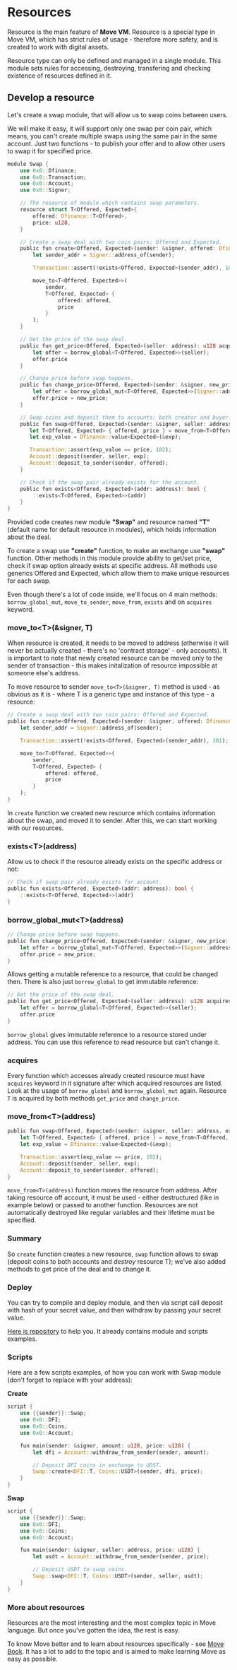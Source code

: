 # Resources

Resource is the main feature of **Move VM**. Resource is a special type in Move VM, which has strict rules of usage - therefore more safety, and is created to work with digital assets.

Resource type can only be defined and managed in a single module. This module sets rules for accessing, destroying, transfering and checking existence of resources defined in it.

## Develop a resource

Let's create a swap module, that will allow us to swap coins between users.

We will make it easy, it will support only one swap per coin pair, which means, you can't create multiple swaps using the same pair in the same account. Just two functions - to publish your offer and to allow other users to swap it for specified price.

```rust
module Swap {
    use 0x0::Dfinance;
    use 0x0::Transaction;
    use 0x0::Account;
    use 0x0::Signer;

    // The resource of module which contains swap parameters.
    resource struct T<Offered, Expected>{
        offered: Dfinance::T<Offered>,
        price: u128,
    }

    // Create a swap deal with two coin pairs: Offered and Expected.
    public fun create<Offered, Expected>(sender: &signer, offered: Dfinance::T<Offered>, price: u128) {
        let sender_addr = Signer::address_of(sender);

        Transaction::assert(!exists<Offered, Expected>(sender_addr), 101);

        move_to<T<Offered, Expected>>(
            sender,
            T<Offered, Expected> {
                offered: offered,
                price
            }
        );
    }

    // Get the price of the swap deal.
    public fun get_price<Offered, Expected>(seller: address): u128 acquires T {
        let offer = borrow_global<T<Offered, Expected>>(seller);
        offer.price
    }

    // Change price before swap happens.
    public fun change_price<Offered, Expected>(sender: &signer, new_price: u128) acquires T {
        let offer = borrow_global_mut<T<Offered, Expected>>(Signer::address_of(sender));
        offer.price = new_price;
    }

    // Swap coins and deposit them to accounts: both creator and buyer.
    public fun swap<Offered, Expected>(sender: &signer, seller: address, exp: Dfinance::T<Expected>) acquires T {
       let T<Offered, Expected> { offered, price } = move_from<T<Offered, Expected>>(seller);
       let exp_value = Dfinance::value<Expected>(&exp);

       Transaction::assert(exp_value == price, 102);
       Account::deposit(sender, seller, exp);
       Account::deposit_to_sender(sender, offered);
    }

    // Check if the swap pair already exists for the account.
    public fun exists<Offered, Expected>(addr: address): bool {
        ::exists<T<Offered, Expected>>(addr)
    }
}
```

Provided code creates new module **"Swap"** and resource named **"T"** \(default name for default resource in modules\), which holds information about the deal.

To create a swap use **"create"** function, to make an exchange use **"swap"** function. Other methods in this module provide ability to get/set price, check if swap option already exists at specific address. All methods use generics Offered and Expected, which allow them to make unique resources for each swap.

Even though there's a lot of code inside, we'll focus on 4 main methods: `borrow_global_mut`, `move_to_sender`, `move_from`, `exists` and on `acquires` keyword.

### move\_to&lt;T&gt;\(&signer, T\)

When resource is created, it needs to be moved to address \(otherwise it will never be actually created - there's no 'contract storage' - only accounts\). It is important to note that newly created resource can be moved only to the sender of transaction - this makes initalization of resource impossible at someone else's address.

To move resource to sender `move_to<T>(&signer, T)` method is used - as obvious as it is - where T is a generic type and instance of this type - a resource:

```rust
// Create a swap deal with two coin pairs: Offered and Expected.
public fun create<Offered, Expected>(sender: &signer, offered: Dfinance::T<Offered>, price: u128) {
    let sender_addr = Signer::address_of(sender);

    Transaction::assert(!exists<Offered, Expected>(sender_addr), 101);

    move_to<T<Offered, Expected>>(
        sender,
        T<Offered, Expected> {
            offered: offered,
            price
        }
    );
}
```

In `create` function we created new resource which contains information about the swap, and moved it to sender. After this, we can start working with our resources.

### exists&lt;T&gt;\(address\)

Allow us to check if the resource already exists on the specific address or not:

```rust
// Check if swap pair already exists for account.
public fun exists<Offered, Expected>(addr: address): bool {
    ::exists<T<Offered, Expected>>(addr)
}
```

### borrow\_global\_mut&lt;T&gt;\(address\)

```rust
// Change price before swap happens.
public fun change_price<Offered, Expected>(sender: &signer, new_price: u128) acquires T {
    let offer = borrow_global_mut<T<Offered, Expected>>(Signer::address_of(sender));
    offer.price = new_price;
}
```

Allows getting a mutable reference to a resource, that could be changed then. There is also just `borrow_global` to get immutable reference:

```rust
// Get the price of the swap deal.
public fun get_price<Offered, Expected>(seller: address): u128 acquires T {
    let offer = borrow_global<T<Offered, Expected>>(seller);
    offer.price
}
```

`borrow_global` gives immutable reference to a resource stored under address. You can use this reference to read resource but can't change it.

### acquires

Every function which accesses already created resource must have `acquires` keyword in it signature after which acquired resources are listed. Look at the usage of `borrow_global` and `borrow_global_mut` again. Resource `T` is acquired by both methods `get_price` and `change_price`.

### move\_from&lt;T&gt;\(address\)

```rust
public fun swap<Offered, Expected>(sender: &signer, seller: address, exp: Dfinance::T<Expected>) acquires T {
    let T<Offered, Expected> { offered, price } = move_from<T<Offered, Expected>>(seller);
    let exp_value = Dfinance::value<Expected>(&exp);

    Transaction::assert(exp_value == price, 102);
    Account::deposit(sender, seller, exp);
    Account::deposit_to_sender(sender, offered);
}
```

`move_from<T>(address)` function moves the resource from address. After taking resource off account, it must be used - either destructured \(like in example below\) or passed to another function. Resources are not automatically destroyed like regular variables and their lifetime must be specified.

### Summary

So `create` function creates a new resource, `swap` function allows to swap \(deposit coins to both accounts and _destroy_ resource T\); we've also added methods to get price of the deal and to change it.

### Deploy

You can try to compile and deploy module, and then via script call deposit with hash of your secret value, and then withdraw by passing your secret value.

[Here is repository](https://github.com/borispovod/cold-storage-example) to help you. It already contains module and scripts examples.

### Scripts

Here are a few scripts examples, of how you can work with Swap module \(don't forget to replace  with your address\):

**Create**

```rust
script {
    use {{sender}}::Swap;
    use 0x0::DFI;
    use 0x0::Coins;
    use 0x0::Account;

    fun main(sender: &signer, amount: u128, price: u128) {
        let dfi = Account::withdraw_from_sender(sender, amount);

        // Deposit DFI coins in exchange to UDST.
        Swap::create<DFI::T, Coins::USDT>(sender, dfi, price);
    }
}
```

**Swap**

```rust
script {
    use {{sender}}::Swap;
    use 0x0::DFI;
    use 0x0::Coins;
    use 0x0::Account;

    fun main(sender: &signer, seller: address, price: u128) {
        let usdt = Account::withdraw_from_sender(sender, price);

        // Deposit USDT to swap coins.
        Swap::swap<DFI::T, Coins::USDT>(sender, seller, usdt);
    }
}
```

### More about resources

Resources are the most interesting and the most complex topic in Move language. But once you've gotten the idea, the rest is easy.

To know Move better and to learn about resources specifically - see [Move Book](https://move-book.com/resources/index.html). It has a lot to add to the topic and is aimed to make learning Move as easy as possible.
